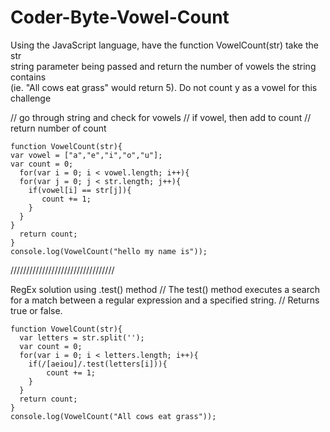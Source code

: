 # Coder-Byte-Vowel-Count

Using the JavaScript language, have the function VowelCount(str) take the str       
string parameter being passed and return the number of vowels the string contains   
(ie. "All cows eat grass" would return 5). Do not count y as a vowel for this       
challenge

// go through string and check for vowels
// if vowel, then add to count
// return number of count

    function VowelCount(str){
    var vowel = ["a","e","i","o","u"];
    var count = 0;
      for(var i = 0; i < vowel.length; i++){
      for(var j = 0; j < str.length; j++){
        if(vowel[i] == str[j]){
	       count += 1;
        }
      }   
    }
	  return count;
    }
    console.log(VowelCount("hello my name is"));
    
/////////////////////////////////

RegEx solution using .test() method
// The test() method executes a search for a match between a regular expression and a specified string.
// Returns true or false.

    function VowelCount(str){
      var letters = str.split('');
      var count = 0;
      for(var i = 0; i < letters.length; i++){
        if(/[aeiou]/.test(letters[i])){
	        count += 1;
        }
      }
      return count;
    }
    console.log(VowelCount("All cows eat grass"));


